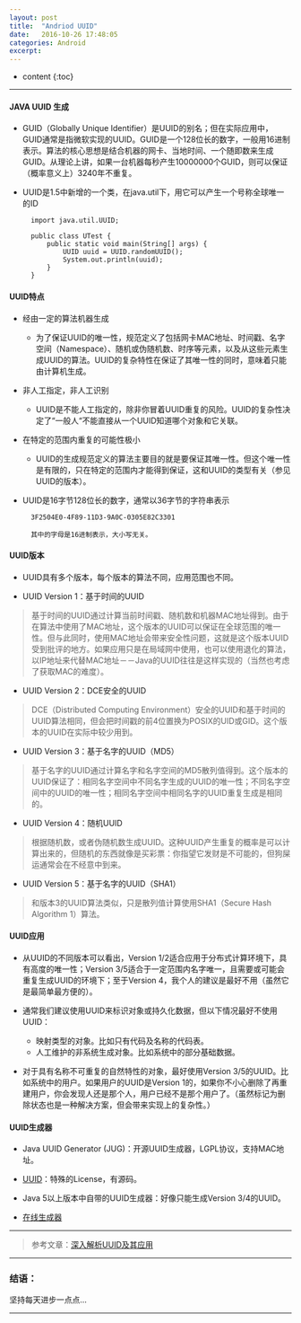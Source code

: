 ```yaml
---
layout: post
title:  "Andriod UUID"
date:   2016-10-26 17:48:05
categories: Android
excerpt: 
---
```


* content
{:toc}

---

#### JAVA UUID 生成

* GUID（Globally Unique Identifier）是UUID的别名；但在实际应用中，GUID通常是指微软实现的UUID。GUID是一个128位长的数字，一般用16进制表示。算法的核心思想是结合机器的网卡、当地时间、一个随即数来生成GUID。从理论上讲，如果一台机器每秒产生10000000个GUID，则可以保证（概率意义上）3240年不重复。

* UUID是1.5中新增的一个类，在java.util下，用它可以产生一个号称全球唯一的ID

        import java.util.UUID;

        public class UTest {
            public static void main(String[] args) {
                UUID uuid = UUID.randomUUID();
                System.out.println(uuid);
            }
        }

#### UUID特点

* 经由一定的算法机器生成

    - 为了保证UUID的唯一性，规范定义了包括网卡MAC地址、时间戳、名字空间（Namespace）、随机或伪随机数、时序等元素，以及从这些元素生成UUID的算法。UUID的复杂特性在保证了其唯一性的同时，意味着只能由计算机生成。

* 非人工指定，非人工识别

    - UUID是不能人工指定的，除非你冒着UUID重复的风险。UUID的复杂性决定了“一般人“不能直接从一个UUID知道哪个对象和它关联。

* 在特定的范围内重复的可能性极小

    - UUID的生成规范定义的算法主要目的就是要保证其唯一性。但这个唯一性是有限的，只在特定的范围内才能得到保证，这和UUID的类型有关（参见UUID的版本）。

* UUID是16字节128位长的数字，通常以36字节的字符串表示

        3F2504E0-4F89-11D3-9A0C-0305E82C3301

        其中的字母是16进制表示，大小写无关。

#### UUID版本

* UUID具有多个版本，每个版本的算法不同，应用范围也不同。

* UUID Version 1：基于时间的UUID

> 基于时间的UUID通过计算当前时间戳、随机数和机器MAC地址得到。由于在算法中使用了MAC地址，这个版本的UUID可以保证在全球范围的唯一性。但与此同时，使用MAC地址会带来安全性问题，这就是这个版本UUID受到批评的地方。如果应用只是在局域网中使用，也可以使用退化的算法，以IP地址来代替MAC地址－－Java的UUID往往是这样实现的（当然也考虑了获取MAC的难度）。

* UUID Version 2：DCE安全的UUID

> DCE（Distributed Computing Environment）安全的UUID和基于时间的UUID算法相同，但会把时间戳的前4位置换为POSIX的UID或GID。这个版本的UUID在实际中较少用到。

* UUID Version 3：基于名字的UUID（MD5）

> 基于名字的UUID通过计算名字和名字空间的MD5散列值得到。这个版本的UUID保证了：相同名字空间中不同名字生成的UUID的唯一性；不同名字空间中的UUID的唯一性；相同名字空间中相同名字的UUID重复生成是相同的。

* UUID Version 4：随机UUID

> 根据随机数，或者伪随机数生成UUID。这种UUID产生重复的概率是可以计算出来的，但随机的东西就像是买彩票：你指望它发财是不可能的，但狗屎运通常会在不经意中到来。

* UUID Version 5：基于名字的UUID（SHA1）

> 和版本3的UUID算法类似，只是散列值计算使用SHA1（Secure Hash Algorithm 1）算法。


#### UUID应用

* 从UUID的不同版本可以看出，Version 1/2适合应用于分布式计算环境下，具有高度的唯一性；Version 3/5适合于一定范围内名字唯一，且需要或可能会重复生成UUID的环境下；至于Version 4，我个人的建议是最好不用（虽然它是最简单最方便的）。

* 通常我们建议使用UUID来标识对象或持久化数据，但以下情况最好不使用UUID：

    - 映射类型的对象。比如只有代码及名称的代码表。
    - 人工维护的非系统生成对象。比如系统中的部分基础数据。

* 对于具有名称不可重复的自然特性的对象，最好使用Version 3/5的UUID。比如系统中的用户。如果用户的UUID是Version 1的，如果你不小心删除了再重建用户，你会发现人还是那个人，用户已经不是那个用户了。（虽然标记为删除状态也是一种解决方案，但会带来实现上的复杂性。）


#### UUID生成器

* Java UUID Generator (JUG)：开源UUID生成器，LGPL协议，支持MAC地址。

* [UUID](http://johannburkard.de/blog/programming/java/Java-UUID-generators-compared.html)：特殊的License，有源码。

* Java 5以上版本中自带的UUID生成器：好像只能生成Version 3/4的UUID。

* [在线生成器](http://www.uuid.online/)

---

> 参考文章：[深入解析UUID及其应用](http://blog.csdn.net/yipiankongbai/article/details/25243531)

---

### 结语：

坚持每天进步一点点...

---